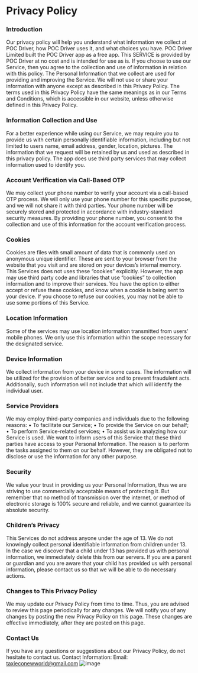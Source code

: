Privacy Policy
===============

### Introduction 
Our privacy policy will help you understand what information we collect at POC Driver, how POC Driver uses it, and what choices you have. POC Driver Limited built the POC Driver app as a free app. This SERVICE is provided by POC Driver at no cost and is intended for use as is. If you choose to use our Service, then you agree to the collection and use of information in relation with this policy. The Personal Information that we collect are used for providing and improving the Service. We will not use or share your information with anyone except as described in this Privacy Policy. The terms used in this Privacy Policy have the same meanings as in our Terms and Conditions, which is accessible in our website, unless otherwise defined in this Privacy Policy.

### Information Collection and Use 
For a better experience while using our Service, we may require you to provide us with certain personally identifiable information, including but not limited to users name, email address, gender, location, pictures. The information that we request will be retained by us and used as described in this privacy policy. The app does use third party services that may collect information used to identify you.

### Account Verification via Call-Based OTP
We may collect your phone number to verify your account via a call-based OTP process.  We will only use your phone number for this specific purpose, and we will not share it with third parties.  Your phone number will be securely stored and protected in accordance with industry-standard security measures.  By providing your phone number, you consent to the collection and use of this information for the account verification process.

### Cookies 
Cookies are files with small amount of data that is commonly used an anonymous unique identifier. These are sent to your browser from the website that you visit and are stored on your devices’s internal memory.
This Services does not uses these “cookies” explicitly. However, the app may use third party code and libraries that use “cookies” to collection information and to improve their services. You have the option to either accept or refuse these cookies, and know when a cookie is being sent to your device. If you choose to refuse our cookies, you may not be able to use some portions of this Service.

### Location Information 
Some of the services may use location information transmitted from users' mobile phones. We only use this information within the scope necessary for the designated service.

### Device Information 
We collect information from your device in some cases. The information will be utilized for the provision of better service and to prevent fraudulent acts. Additionally, such information will not include that which will identify the individual user.

### Service Providers 
We may employ third-party companies and individuals due to the following reasons:
•	To facilitate our Service; 
•	To provide the Service on our behalf; 
•	To perform Service-related services; 
•	To assist us in analyzing how our Service is used. 
We want to inform users of this Service that these third parties have access to your Personal Information. The reason is to perform the tasks assigned to them on our behalf. However, they are obligated not to disclose or use the information for any other purpose.

### Security 
We value your trust in providing us your Personal Information, thus we are striving to use commercially acceptable means of protecting it. But remember that no method of transmission over the internet, or method of electronic storage is 100% secure and reliable, and we cannot guarantee its absolute security.

### Children’s Privacy 
This Services do not address anyone under the age of 13. We do not knowingly collect personal identifiable information from children under 13. In the case we discover that a child under 13 has provided us with personal information, we immediately delete this from our servers. If you are a parent or guardian and you are aware that your child has provided us with personal information, please contact us so that we will be able to do necessary actions.

### Changes to This Privacy Policy 
We may update our Privacy Policy from time to time. Thus, you are advised to review this page periodically for any changes. We will notify you of any changes by posting the new Privacy Policy on this page. These changes are effective immediately, after they are posted on this page.

### Contact Us 
If you have any questions or suggestions about our Privacy Policy, do not hesitate to contact us. Contact Information: Email: taxieconewworld@gmail.com
![image](https://github.com/mikelo1230/samsonyeung-privacy/assets/93861547/f4dc8412-665e-4c3d-975e-650f3d91aadf)
